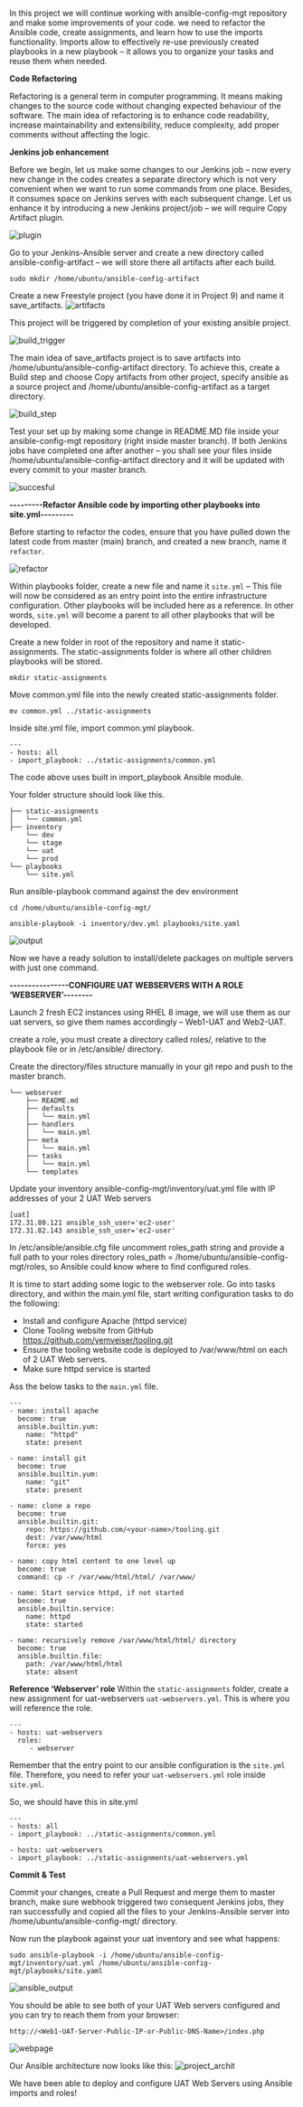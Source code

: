 In this project we will continue working with ansible-config-mgt repository and make some improvements of your code. we need to refactor the Ansible code, create assignments, and learn how to use the imports functionality. Imports allow to effectively re-use previously created playbooks in a new playbook – it allows you to organize your tasks and reuse them when needed.

**Code Refactoring**

Refactoring is a general term in computer programming. It means making changes to the source code without changing expected behaviour of the software. The main idea of refactoring is to enhance code readability, increase maintainability and extensibility, reduce complexity, add proper comments without affecting the logic.

**Jenkins job enhancement**

Before we begin, let us make some changes to our Jenkins job – now every new change in the codes creates a separate directory which is not very convenient when we want to run some commands from one place. Besides, it consumes space on Jenkins serves with each subsequent change. Let us enhance it by introducing a new Jenkins project/job – we will require Copy Artifact plugin.

![plugin](./Images/jenkis_artifcat.JPG)

Go to your Jenkins-Ansible server and create a new directory called ansible-config-artifact – we will store there all artifacts after each build.

`sudo mkdir /home/ubuntu/ansible-config-artifact`

Create a new Freestyle project (you have done it in Project 9) and name it save_artifacts.
![artifacts](./Images/create_freestyle.JPG)

This project will be triggered by completion of your existing ansible project.

![build_trigger](./Images/build_trigger.JPG)

The main idea of save_artifacts project is to save artifacts into /home/ubuntu/ansible-config-artifact directory. To achieve this, create a Build step and choose Copy artifacts from other project, specify ansible as a source project and /home/ubuntu/ansible-config-artifact as a target directory.

![build_step](./Images/Build_step.JPG)

Test your set up by making some change in README.MD file inside your ansible-config-mgt repository (right inside master branch).
If both Jenkins jobs have completed one after another – you shall see your files inside /home/ubuntu/ansible-config-artifact directory and it will be updated with every commit to your master branch.

![succesful](./Images/artifact_build_success.JPG)

**---------Refactor Ansible code by importing other playbooks into site.yml---------**

Before starting to refactor the codes, ensure that you have pulled down the latest code from master (main) branch, and created a new branch, name it ``refactor``.

![refactor](./Images/refactor_branch.JPG)

Within playbooks folder, create a new file and name it ``site.yml`` – This file will now be considered as an entry point into the entire infrastructure configuration. Other playbooks will be included here as a reference. In other words, ``site.yml`` will become a parent to all other playbooks that will be developed.

Create a new folder in root of the repository and name it static-assignments. The static-assignments folder is where all other children playbooks will be stored. 

``mkdir static-assignments``

Move common.yml file into the newly created static-assignments folder.

``mv common.yml ../static-assignments``

Inside site.yml file, import common.yml playbook.

```
---
- hosts: all
- import_playbook: ../static-assignments/common.yml
```

The code above uses built in import_playbook Ansible module.

Your folder structure should look like this.

```
├── static-assignments
│   └── common.yml
├── inventory
    └── dev
    └── stage
    └── uat
    └── prod
└── playbooks
    └── site.yml
```

Run ansible-playbook command against the dev environment

````
cd /home/ubuntu/ansible-config-mgt/

ansible-playbook -i inventory/dev.yml playbooks/site.yaml
````
![output](./Images/ansible_output.JPG)

Now we have a ready solution to install/delete packages on multiple servers with just one command.

**----------------CONFIGURE UAT WEBSERVERS WITH A ROLE ‘WEBSERVER’--------**

Launch 2 fresh EC2 instances using RHEL 8 image, we will use them as our uat servers, so give them names accordingly – Web1-UAT and Web2-UAT.

create a role, you must create a directory called roles/, relative to the playbook file or in /etc/ansible/ directory.

Create the directory/files structure manually in your git repo and push to the master branch.
````
└── webserver
    ├── README.md
    ├── defaults
    │   └── main.yml
    ├── handlers
    │   └── main.yml
    ├── meta
    │   └── main.yml
    ├── tasks
    │   └── main.yml
    └── templates
````

Update your inventory ansible-config-mgt/inventory/uat.yml file with IP addresses of your 2 UAT Web servers

````
[uat]
172.31.80.121 ansible_ssh_user='ec2-user'
172.31.82.143 ansible_ssh_user='ec2-user'
````

In /etc/ansible/ansible.cfg file uncomment roles_path string and provide a full path to your roles directory roles_path    = /home/ubuntu/ansible-config-mgt/roles, so Ansible could know where to find configured roles.

It is time to start adding some logic to the webserver role. Go into tasks directory, and within the main.yml file, start writing configuration tasks to do the following:

- Install and configure Apache (httpd service)
- Clone Tooling website from GitHub https://github.com/yemveiser/tooling.git
- Ensure the tooling website code is deployed to /var/www/html on each of 2 UAT Web servers.
- Make sure httpd service is started

Ass the below tasks to the `main.yml` file.

````
---
- name: install apache
  become: true
  ansible.builtin.yum:
    name: "httpd"
    state: present

- name: install git
  become: true
  ansible.builtin.yum:
    name: "git"
    state: present

- name: clone a repo
  become: true
  ansible.builtin.git:
    repo: https://github.com/<your-name>/tooling.git
    dest: /var/www/html
    force: yes

- name: copy html content to one level up
  become: true
  command: cp -r /var/www/html/html/ /var/www/

- name: Start service httpd, if not started
  become: true
  ansible.builtin.service:
    name: httpd
    state: started

- name: recursively remove /var/www/html/html/ directory
  become: true
  ansible.builtin.file:
    path: /var/www/html/html
    state: absent
````

**Reference ‘Webserver’ role**
Within the ``static-assignments`` folder, create a new assignment for uat-webservers ``uat-webservers.yml``. This is where you will reference the role.

````
---
- hosts: uat-webservers
  roles:
     - webserver
````
Remember that the entry point to our ansible configuration is the ``site.yml`` file. Therefore, you need to refer your ``uat-webservers.yml`` role inside ``site.yml``.

So, we should have this in site.yml

````
---
- hosts: all
- import_playbook: ../static-assignments/common.yml

- hosts: uat-webservers
- import_playbook: ../static-assignments/uat-webservers.yml
````

**Commit & Test**

Commit your changes, create a Pull Request and merge them to master branch, make sure webhook triggered two consequent Jenkins jobs, they ran successfully and copied all the files to your Jenkins-Ansible server into /home/ubuntu/ansible-config-mgt/ directory.

Now run the playbook against your uat inventory and see what happens:

````
sudo ansible-playbook -i /home/ubuntu/ansible-config-mgt/inventory/uat.yml /home/ubuntu/ansible-config-mgt/playbooks/site.yaml
````

![ansible_output](./Images/playbook_output_final.JPG)

You should be able to see both of your UAT Web servers configured and you can try to reach them from your browser:

``http://<Web1-UAT-Server-Public-IP-or-Public-DNS-Name>/index.php``

![webpage](./Images/webpage_success.JPG)

Our Ansible architecture now looks like this:
![project_archit](./Images/project12_architecture.png)

We have been able to deploy and configure UAT Web Servers using Ansible imports and roles!


